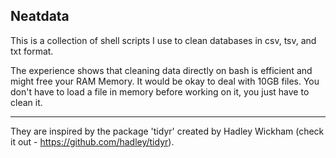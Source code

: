 ## Neatdata

This is a collection of shell scripts I use to clean databases in csv, tsv, and txt format.

The experience shows that cleaning data directly on bash is efficient and might free your RAM Memory. It would be okay to deal with 10GB files. You don't have to load a file in memory before working on it, you just have to clean it.


-----------------------------------------



They are inspired by the package 'tidyr' created by Hadley Wickham (check it out - https://github.com/hadley/tidyr). 

